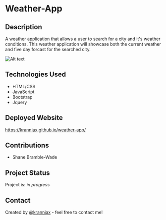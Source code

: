 # Weather-App

## Description

A weather application that allows a user to search for a city and it's weather conditions. This weather application will showcase both the current weather and five day forcast for the searched city.

![Alt text](/assets/images/Screenshot%202023-06-12%20182044.jpg)

## Technologies Used

* HTML/CSS
* JavaScript
* Bootstrap
* Jquery

## Deployed Website

<https://kranniax.github.io/weather-app/>

## Contributions

* Shane Bramble-Wade

## Project Status

Project is: _in progress_

## Contact

Created by [@kranniax](https://twitter.com/kranniax) - feel free to contact me!
